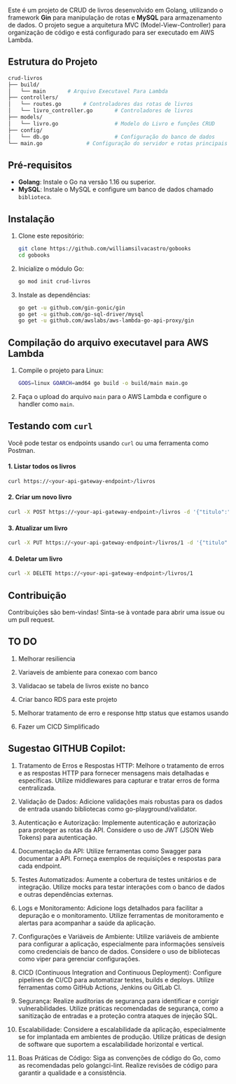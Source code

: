 
Este é um projeto de CRUD de livros desenvolvido em Golang, utilizando o framework **Gin** para manipulação de rotas e **MySQL** para armazenamento de dados. O projeto segue a arquitetura MVC (Model-View-Controller) para organização de código e está configurado para ser executado em AWS Lambda.

## Estrutura do Projeto

```bash
crud-livros
├── build/
│   └── main       # Arquivo Executavel Para Lambda
├── controllers/
│   └── routes.go       # Controladores das rotas de livros
│   └── livro_controller.go       # Controladores de livros
├── models/
│   └── livro.go                  # Modelo do Livro e funções CRUD
├── config/
│   └── db.go                     # Configuração do banco de dados
└── main.go              # Configuração do servidor e rotas principais                      
```

## Pré-requisitos

- **Golang**: Instale o Go na versão 1.16 ou superior.
- **MySQL**: Instale o MySQL e configure um banco de dados chamado `biblioteca`.

## Instalação

1. Clone este repositório:
   ```bash
   git clone https://github.com/williamsilvacastro/gobooks
   cd gobooks
   ```

2. Inicialize o módulo Go:
   ```bash
   go mod init crud-livros
   ```

3. Instale as dependências:
   ```bash
   go get -u github.com/gin-gonic/gin
   go get -u github.com/go-sql-driver/mysql
   go get -u github.com/awslabs/aws-lambda-go-api-proxy/gin
   ```

## Compilação do arquivo executavel para AWS Lambda

1. Compile o projeto para Linux:
   ```bash
   GOOS=linux GOARCH=amd64 go build -o build/main main.go
   ```

2. Faça o upload do arquivo `main` para o AWS Lambda e configure o handler como `main`.

## Testando com `curl`

Você pode testar os endpoints usando `curl` ou uma ferramenta como Postman.

#### 1. Listar todos os livros
```bash
curl https://<your-api-gateway-endpoint>/livros
```

#### 2. Criar um novo livro
```bash
curl -X POST https://<your-api-gateway-endpoint>/livros -d '{"titulo":"Livro Exemplo", "autor":"Autor Exemplo", "descricao":"Descrição exemplo"}' -H "Content-Type: application/json"
```

#### 3. Atualizar um livro
```bash
curl -X PUT https://<your-api-gateway-endpoint>/livros/1 -d '{"titulo":"Livro Atualizado", "autor":"Autor Atualizado", "descricao":"Nova descrição"}' -H "Content-Type: application/json"
```

#### 4. Deletar um livro
```bash
curl -X DELETE https://<your-api-gateway-endpoint>/livros/1
```

## Contribuição

Contribuições são bem-vindas! Sinta-se à vontade para abrir uma issue ou um pull request.


## TO DO

1.  Melhorar resiliencia 

2.  Variaveis de ambiente para conexao com banco

3.  Validacao se tabela de livros existe no banco

4.  Criar banco RDS para este projeto

5.  Melhorar tratamento de erro e response http status que estamos usando

6.  Fazer um CICD Simplificado


## Sugestao GITHUB Copilot:

1.  Tratamento de Erros e Respostas HTTP:
Melhore o tratamento de erros e as respostas HTTP para fornecer mensagens mais detalhadas e específicas.
Utilize middlewares para capturar e tratar erros de forma centralizada.

2.  Validação de Dados:
Adicione validações mais robustas para os dados de entrada usando bibliotecas como go-playground/validator.

3.  Autenticação e Autorização:
Implemente autenticação e autorização para proteger as rotas da API.
Considere o uso de JWT (JSON Web Tokens) para autenticação.

4.  Documentação da API:
Utilize ferramentas como Swagger para documentar a API.
Forneça exemplos de requisições e respostas para cada endpoint.

5.  Testes Automatizados:
Aumente a cobertura de testes unitários e de integração.
Utilize mocks para testar interações com o banco de dados e outras dependências externas.

6.  Logs e Monitoramento:
Adicione logs detalhados para facilitar a depuração e o monitoramento.
Utilize ferramentas de monitoramento e alertas para acompanhar a saúde da aplicação.

7.  Configurações e Variáveis de Ambiente:
Utilize variáveis de ambiente para configurar a aplicação, especialmente para informações sensíveis como credenciais de banco de dados.
Considere o uso de bibliotecas como viper para gerenciar configurações.

8.  CICD (Continuous Integration and Continuous Deployment):
Configure pipelines de CI/CD para automatizar testes, builds e deploys.
Utilize ferramentas como GitHub Actions, Jenkins ou GitLab CI.

9.  Segurança:
Realize auditorias de segurança para identificar e corrigir vulnerabilidades.
Utilize práticas recomendadas de segurança, como a sanitização de entradas e a proteção contra ataques de injeção SQL.

10.  Escalabilidade:
Considere a escalabilidade da aplicação, especialmente se for implantada em ambientes de produção.
Utilize práticas de design de software que suportem a escalabilidade horizontal e vertical.

11.  Boas Práticas de Código:
Siga as convenções de código do Go, como as recomendadas pelo golangci-lint.
Realize revisões de código para garantir a qualidade e a consistência.